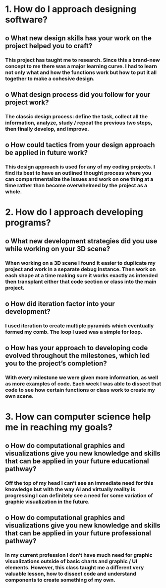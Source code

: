 # 1.	How do I approach designing software?
## o	What new design skills has your work on the project helped you to craft?
### This project has taught me to research. Since this a brand-new concept to me there was a major learning curve. I had to learn not only what and how the functions work but how to put it all together to make a cohesive design.
## o	What design process did you follow for your project work?
### The classic design process: define the task, collect all the information, analyze, study / repeat the previous two steps, then finally develop, and improve.
## o	How could tactics from your design approach be applied in future work?
### This design approach is used for any of my coding projects. I find its best to have an outlined thought process where you can compartmentalize the issues and work on one thing at a time rather than become overwhelmed by the project as a whole.
# 2.	How do I approach developing programs?
## o	What new development strategies did you use while working on your 3D scene?
### When working on a 3D scene I found it easier to duplicate my project and work in a separate debug instance. Then work on each shape at a time making sure it works exactly as intended then transplant either that code section or class into the main project.
## o	How did iteration factor into your development?
### I used iteration to create multiple pyramids which eventually formed my comb. The loop I used was a simple for loop.
## o	How has your approach to developing code evolved throughout the milestones, which led you to the project’s completion?
### With every milestone we were given more information, as well as more examples of code. Each week I was able to dissect that code to see how certain functions or class work to create my own scene. 
# 3.	How can computer science help me in reaching my goals?
## o	How do computational graphics and visualizations give you new knowledge and skills that can be applied in your future educational pathway?
### Off the top of my head I can’t see an immediate need for this knowledge but with the way AI and virtually reality is progressing I can definitely see a need for some variation of graphic visualization in the future.
## o	How do computational graphics and visualizations give you new knowledge and skills that can be applied in your future professional pathway?
### In my current profession I don’t have much need for graphic visualizations outside of basic charts and graphic / UI elements. However, this class taught me a different very valuable lesson, how to dissect code and understand components to create something of my own.
